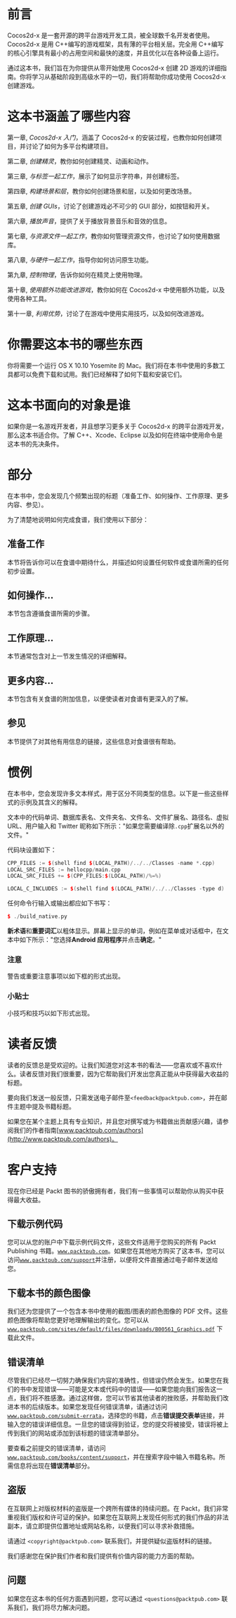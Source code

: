 # 前言

Cocos2d-x 是一套开源的跨平台游戏开发工具，被全球数千名开发者使用。Cocos2d-x 是用 C++编写的游戏框架，具有薄的平台相关层。完全用 C++编写的核心引擎具有最小的占用空间和最快的速度，并且优化以在各种设备上运行。

通过这本书，我们旨在为你提供从零开始使用 Cocos2d-x 创建 2D 游戏的详细指南。你将学习从基础阶段到高级水平的一切，我们将帮助你成功使用 Cocos2d-x 创建游戏。

# 这本书涵盖了哪些内容

第一章, *Cocos2d-x 入门*，涵盖了 Cocos2d-x 的安装过程，也教你如何创建项目，并讨论了如何为多平台构建项目。

第二章, *创建精灵*，教你如何创建精灵、动画和动作。

第三章, *与标签一起工作*，展示了如何显示字符串，并创建标签。

第四章, *构建场景和层*，教你如何创建场景和层，以及如何更改场景。

第五章, *创建 GUIs*，讨论了创建游戏必不可少的 GUI 部分，如按钮和开关。

第六章, *播放声音*，提供了关于播放背景音乐和音效的信息。

第七章, *与资源文件一起工作*，教你如何管理资源文件，也讨论了如何使用数据库。

第八章, *与硬件一起工作*，指导你如何访问原生功能。

第九章, *控制物理*，告诉你如何在精灵上使用物理。

第十章, *使用额外功能改进游戏*，教你如何在 Cocos2d-x 中使用额外功能，以及使用各种工具。

第十一章, *利用优势*，讨论了在游戏中使用实用技巧，以及如何改进游戏。

# 你需要这本书的哪些东西

你将需要一个运行 OS X 10.10 Yosemite 的 Mac。我们将在本书中使用的多数工具都可以免费下载和试用。我们已经解释了如何下载和安装它们。

# 这本书面向的对象是谁

如果你是一名游戏开发者，并且想学习更多关于 Cocos2d-x 的跨平台游戏开发，那么这本书适合你。了解 C++、Xcode、Eclipse 以及如何在终端中使用命令是这本书的先决条件。

# 部分

在本书中，您会发现几个频繁出现的标题（准备工作、如何操作、工作原理、更多内容、参见）。

为了清楚地说明如何完成食谱，我们使用以下部分：

## 准备工作

本节将告诉你可以在食谱中期待什么，并描述如何设置任何软件或食谱所需的任何初步设置。

## 如何操作…

本节包含遵循食谱所需的步骤。

## 工作原理…

本节通常包含对上一节发生情况的详细解释。

## 更多内容…

本节包含有关食谱的附加信息，以便使读者对食谱有更深入的了解。

## 参见

本节提供了对其他有用信息的链接，这些信息对食谱很有帮助。

# 惯例

在本书中，您会发现许多文本样式，用于区分不同类型的信息。以下是一些这些样式的示例及其含义的解释。

文本中的代码单词、数据库表名、文件夹名、文件名、文件扩展名、路径名、虚拟 URL、用户输入和 Twitter 昵称如下所示："如果您需要编译除`.cpp`扩展名以外的文件。"

代码块设置如下：

```cpp
CPP_FILES := $(shell find $(LOCAL_PATH)/../../Classes -name *.cpp)
LOCAL_SRC_FILES := hellocpp/main.cpp
LOCAL_SRC_FILES += $(CPP_FILES:$(LOCAL_PATH)/%=%)

LOCAL_C_INCLUDES := $(shell find $(LOCAL_PATH)/../../Classes -type d)
```

任何命令行输入或输出都应如下书写：

```cpp
$ ./build_native.py

```

**新术语**和**重要词汇**以粗体显示。屏幕上显示的单词，例如在菜单或对话框中，在文本中如下所示："您选择**Android 应用程序**并点击**确定**。"

### 注意

警告或重要注意事项以如下框的形式出现。

### 小贴士

小技巧和技巧以如下形式出现。

# 读者反馈

读者的反馈总是受欢迎的。让我们知道您对这本书的看法——您喜欢或不喜欢什么。读者反馈对我们很重要，因为它帮助我们开发出您真正能从中获得最大收益的标题。

要向我们发送一般反馈，只需发送电子邮件至`<feedback@packtpub.com>`，并在邮件主题中提及书籍标题。

如果您在某个主题上具有专业知识，并且您对撰写或为书籍做出贡献感兴趣，请参阅我们的作者指南[www.packtpub.com/authors](http://www.packtpub.com/authors)。

# 客户支持

现在你已经是 Packt 图书的骄傲拥有者，我们有一些事情可以帮助你从购买中获得最大收益。

## 下载示例代码

您可以从您的账户中下载示例代码文件，这些文件适用于您购买的所有 Packt Publishing 书籍。[`www.packtpub.com`](http://www.packtpub.com)。如果您在其他地方购买了这本书，您可以访问[`www.packtpub.com/support`](http://www.packtpub.com/support)并注册，以便将文件直接通过电子邮件发送给您。

## 下载本书的颜色图像

我们还为您提供了一个包含本书中使用的截图/图表的颜色图像的 PDF 文件。这些颜色图像将帮助您更好地理解输出的变化。您可以从 [`www.packtpub.com/sites/default/files/downloads/B00561_Graphics.pdf`](http://www.packtpub.com/sites/default/files/downloads/B00561_Graphics.pdf) 下载此文件。

## 错误清单

尽管我们已经尽一切努力确保我们内容的准确性，但错误仍然会发生。如果您在我们的书中发现错误——可能是文本或代码中的错误——如果您能向我们报告这一点，我们将不胜感激。通过这样做，您可以节省其他读者的挫败感，并帮助我们改进本书的后续版本。如果您发现任何错误清单，请通过访问 [`www.packtpub.com/submit-errata`](http://www.packtpub.com/submit-errata)，选择您的书籍，点击**错误提交表单**链接，并输入您的错误详细信息。一旦您的错误得到验证，您的提交将被接受，错误将被上传到我们的网站或添加到该标题的错误清单部分。

要查看之前提交的错误清单，请访问 [`www.packtpub.com/books/content/support`](https://www.packtpub.com/books/content/support)，并在搜索字段中输入书籍名称。所需信息将出现在**错误清单**部分。

## 盗版

在互联网上对版权材料的盗版是一个跨所有媒体的持续问题。在 Packt，我们非常重视我们版权和许可证的保护。如果您在互联网上发现任何形式的我们作品的非法副本，请立即提供位置地址或网站名称，以便我们可以寻求补救措施。

请通过 `<copyright@packtpub.com>` 联系我们，并提供疑似盗版材料的链接。

我们感谢您在保护我们作者和我们提供有价值内容的能力方面的帮助。

## 问题

如果您在这本书的任何方面遇到问题，您可以通过 `<questions@packtpub.com>` 联系我们，我们将尽力解决问题。
